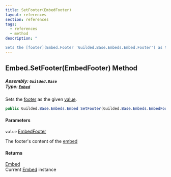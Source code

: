 ```yaml
---
title: SetFooter(EmbedFooter)
layout: references
section: references
tags:
  - references
  - method
description: "

Sets the [footer](Embed.Footer 'Guilded.Base.Embeds.Embed.Footer') as the given [value](Embed.SetFooter(EmbedFooter)#Guilded.Base.Embeds.Embed.SetFooter(Guilded.Base.Embeds.EmbedFooter).value 'Guilded.Base.Embeds.Embed.SetFooter(Guilded.Base.Embeds.EmbedFooter).value')."
---
```


## Embed.SetFooter(EmbedFooter) Method
##### **Assembly:** `Guilded.Base`<br/>**Type:** [`Embed`](Embed 'Guilded.Base.Embeds.Embed')

Sets the [footer](Embed.Footer 'Guilded.Base.Embeds.Embed.Footer') as the given [value](Embed.SetFooter(EmbedFooter)#Guilded.Base.Embeds.Embed.SetFooter(Guilded.Base.Embeds.EmbedFooter).value 'Guilded.Base.Embeds.Embed.SetFooter(Guilded.Base.Embeds.EmbedFooter).value').

```csharp
public Guilded.Base.Embeds.Embed SetFooter(Guilded.Base.Embeds.EmbedFooter value);
```
#### Parameters

<a name='Guilded.Base.Embeds.Embed.SetFooter(Guilded.Base.Embeds.EmbedFooter).value'></a>

`value` [EmbedFooter](EmbedFooter 'Guilded.Base.Embeds.EmbedFooter')

The footer's content of the [embed](Embed 'Guilded.Base.Embeds.Embed')

#### Returns
[Embed](Embed 'Guilded.Base.Embeds.Embed')  
Current [Embed](Embed 'Guilded.Base.Embeds.Embed') instance